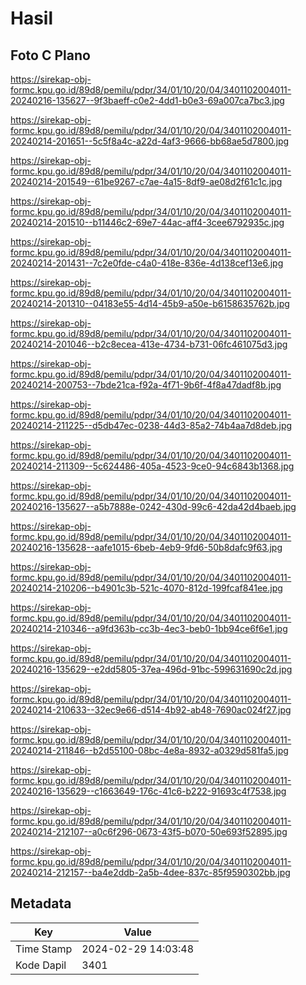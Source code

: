 # Hasil

## Foto C Plano

https://sirekap-obj-formc.kpu.go.id/89d8/pemilu/pdpr/34/01/10/20/04/3401102004011-20240216-135627--9f3baeff-c0e2-4dd1-b0e3-69a007ca7bc3.jpg

https://sirekap-obj-formc.kpu.go.id/89d8/pemilu/pdpr/34/01/10/20/04/3401102004011-20240214-201651--5c5f8a4c-a22d-4af3-9666-bb68ae5d7800.jpg

https://sirekap-obj-formc.kpu.go.id/89d8/pemilu/pdpr/34/01/10/20/04/3401102004011-20240214-201549--61be9267-c7ae-4a15-8df9-ae08d2f61c1c.jpg

https://sirekap-obj-formc.kpu.go.id/89d8/pemilu/pdpr/34/01/10/20/04/3401102004011-20240214-201510--b11446c2-69e7-44ac-aff4-3cee6792935c.jpg

https://sirekap-obj-formc.kpu.go.id/89d8/pemilu/pdpr/34/01/10/20/04/3401102004011-20240214-201431--7c2e0fde-c4a0-418e-836e-4d138cef13e6.jpg

https://sirekap-obj-formc.kpu.go.id/89d8/pemilu/pdpr/34/01/10/20/04/3401102004011-20240214-201310--04183e55-4d14-45b9-a50e-b6158635762b.jpg

https://sirekap-obj-formc.kpu.go.id/89d8/pemilu/pdpr/34/01/10/20/04/3401102004011-20240214-201046--b2c8ecea-413e-4734-b731-06fc461075d3.jpg

https://sirekap-obj-formc.kpu.go.id/89d8/pemilu/pdpr/34/01/10/20/04/3401102004011-20240214-200753--7bde21ca-f92a-4f71-9b6f-4f8a47dadf8b.jpg

https://sirekap-obj-formc.kpu.go.id/89d8/pemilu/pdpr/34/01/10/20/04/3401102004011-20240214-211225--d5db47ec-0238-44d3-85a2-74b4aa7d8deb.jpg

https://sirekap-obj-formc.kpu.go.id/89d8/pemilu/pdpr/34/01/10/20/04/3401102004011-20240214-211309--5c624486-405a-4523-9ce0-94c6843b1368.jpg

https://sirekap-obj-formc.kpu.go.id/89d8/pemilu/pdpr/34/01/10/20/04/3401102004011-20240216-135627--a5b7888e-0242-430d-99c6-42da42d4baeb.jpg

https://sirekap-obj-formc.kpu.go.id/89d8/pemilu/pdpr/34/01/10/20/04/3401102004011-20240216-135628--aafe1015-6beb-4eb9-9fd6-50b8dafc9f63.jpg

https://sirekap-obj-formc.kpu.go.id/89d8/pemilu/pdpr/34/01/10/20/04/3401102004011-20240214-210206--b4901c3b-521c-4070-812d-199fcaf841ee.jpg

https://sirekap-obj-formc.kpu.go.id/89d8/pemilu/pdpr/34/01/10/20/04/3401102004011-20240214-210346--a9fd363b-cc3b-4ec3-beb0-1bb94ce6f6e1.jpg

https://sirekap-obj-formc.kpu.go.id/89d8/pemilu/pdpr/34/01/10/20/04/3401102004011-20240216-135629--e2dd5805-37ea-496d-91bc-599631690c2d.jpg

https://sirekap-obj-formc.kpu.go.id/89d8/pemilu/pdpr/34/01/10/20/04/3401102004011-20240214-210633--32ec9e66-d514-4b92-ab48-7690ac024f27.jpg

https://sirekap-obj-formc.kpu.go.id/89d8/pemilu/pdpr/34/01/10/20/04/3401102004011-20240214-211846--b2d55100-08bc-4e8a-8932-a0329d581fa5.jpg

https://sirekap-obj-formc.kpu.go.id/89d8/pemilu/pdpr/34/01/10/20/04/3401102004011-20240216-135629--c1663649-176c-41c6-b222-91693c4f7538.jpg

https://sirekap-obj-formc.kpu.go.id/89d8/pemilu/pdpr/34/01/10/20/04/3401102004011-20240214-212107--a0c6f296-0673-43f5-b070-50e693f52895.jpg

https://sirekap-obj-formc.kpu.go.id/89d8/pemilu/pdpr/34/01/10/20/04/3401102004011-20240214-212157--ba4e2ddb-2a5b-4dee-837c-85f9590302bb.jpg


## Metadata

| Key        | Value               |
| ---------- | ------------------- |
| Time Stamp | 2024-02-29 14:03:48 |
| Kode Dapil | 3401                |



